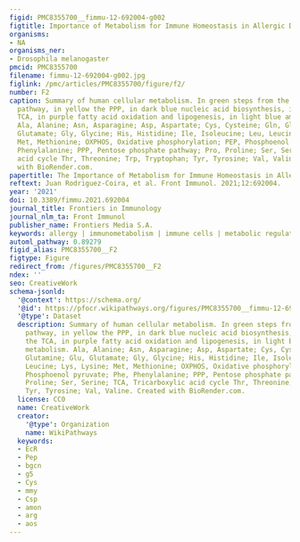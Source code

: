 ```yaml
---
figid: PMC8355700__fimmu-12-692004-g002
figtitle: Importance of Metabolism for Immune Homeostasis in Allergic Diseases
organisms:
- NA
organisms_ner:
- Drosophila melanogaster
pmcid: PMC8355700
filename: fimmu-12-692004-g002.jpg
figlink: /pmc/articles/PMC8355700/figure/f2/
number: F2
caption: Summary of human cellular metabolism. In green steps from the glycolysis
  pathway, in yellow the PPP, in dark blue nucleic acid biosynthesis, in orange the
  TCA, in purple fatty acid oxidation and lipogenesis, in light blue amino acid metabolism.
  Ala, Alanine; Asn, Asparagine; Asp, Aspartate; Cys, Cysteine; Gln, Glutamine; Glu,
  Glutamate; Gly, Glycine; His, Histidine; Ile, Isoleucine; Leu, Leucine; Lys, Lysine;
  Met, Methionine; OXPHOS, Oxidative phosphorylation; PEP, Phosphoenol pyruvate; Phe,
  Phenylalanine; PPP, Pentose phosphate pathway; Pro, Proline; Ser, Serine; TCA, Tricarboxylic
  acid cycle Thr, Threonine; Trp, Tryptophan; Tyr, Tyrosine; Val, Valine. Created
  with BioRender.com.
papertitle: The Importance of Metabolism for Immune Homeostasis in Allergic Diseases.
reftext: Juan Rodriguez-Coira, et al. Front Immunol. 2021;12:692004.
year: '2021'
doi: 10.3389/fimmu.2021.692004
journal_title: Frontiers in Immunology
journal_nlm_ta: Front Immunol
publisher_name: Frontiers Media S.A.
keywords: allergy | immunometabolism | immune cells | metabolic regulation | -omics
automl_pathway: 0.89279
figid_alias: PMC8355700__F2
figtype: Figure
redirect_from: /figures/PMC8355700__F2
ndex: ''
seo: CreativeWork
schema-jsonld:
  '@context': https://schema.org/
  '@id': https://pfocr.wikipathways.org/figures/PMC8355700__fimmu-12-692004-g002.html
  '@type': Dataset
  description: Summary of human cellular metabolism. In green steps from the glycolysis
    pathway, in yellow the PPP, in dark blue nucleic acid biosynthesis, in orange
    the TCA, in purple fatty acid oxidation and lipogenesis, in light blue amino acid
    metabolism. Ala, Alanine; Asn, Asparagine; Asp, Aspartate; Cys, Cysteine; Gln,
    Glutamine; Glu, Glutamate; Gly, Glycine; His, Histidine; Ile, Isoleucine; Leu,
    Leucine; Lys, Lysine; Met, Methionine; OXPHOS, Oxidative phosphorylation; PEP,
    Phosphoenol pyruvate; Phe, Phenylalanine; PPP, Pentose phosphate pathway; Pro,
    Proline; Ser, Serine; TCA, Tricarboxylic acid cycle Thr, Threonine; Trp, Tryptophan;
    Tyr, Tyrosine; Val, Valine. Created with BioRender.com.
  license: CC0
  name: CreativeWork
  creator:
    '@type': Organization
    name: WikiPathways
  keywords:
  - EcR
  - Pep
  - bgcn
  - g5
  - Cys
  - mmy
  - Csp
  - amon
  - arg
  - aos
---
```

